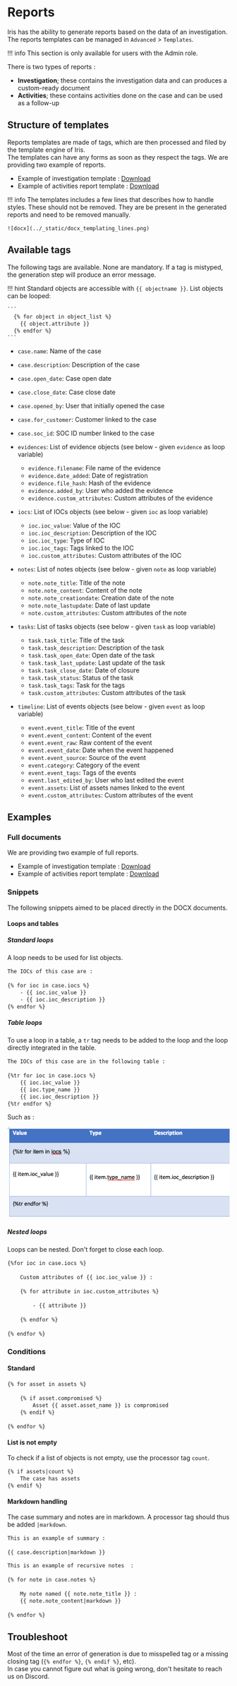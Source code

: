 # Reports

Iris has the ability to generate reports based on the data of an investigation.    
The reports templates can be managed in ``Advanced`` > ``Templates``.

!!! info
    This section is only available for users with the Admin role.

There is two types of reports : 

- **Investigation**; these contains the investigation data and can produces a custom-ready document
- **Activities**; these contains activities done on the case and can be used as a follow-up  

## Structure of templates
Reports templates are made of tags, which are then processed and filed by the template engine of Iris.   
The templates can have any forms as soon as they respect the tags. We are providing two example of reports. 

- Example of investigation template : [Download](example_reports/iris_report_template.docx) 
- Example of activities report template : [Download](example_reports/iris_activity_report_template.docx)

!!! info 
    The templates includes a few lines that describes how to handle styles. These should not be removed. 
    They are be present in the generated reports and need to be removed manually. 

    ![docx](../_static/docx_templating_lines.png)

## Available tags
The following tags are available. None are mandatory. If a tag is mistyped, the generation step will produce an error message.   

!!! hint 
    Standard objects are accessible with ``{{ objectname }}``.
    List objects can be looped:

    ```
      {% for object in object_list %}
        {{ object.attribute }}
      {% endfor %} 
    ```


- ``case.name``: Name of the case
- ``case.description``: Description of the case
- ``case.open_date``: Case open date 
- ``case.close_date``: Case close date 
- ``case.opened_by``: User that initially opened the case 
- ``case.for_customer``: Customer linked to the case 
- ``case.soc_id``: SOC ID number linked to the case 
- ``evidences``: List of evidence objects (see below - given ``evidence`` as loop variable)
    - ``evidence.filename``: File name of the evidence 
    - ``evidence.date_added``: Date of registration 
    - ``evidence.file_hash``: Hash of the evidence 
    - ``evidence.added_by``: User who added the evidence
    - ``evidence.custom_attributes``: Custom attributes of the evidence

- ``iocs``: List of IOCs objects (see below - given ``ioc`` as loop variable)
    - ``ioc.ioc_value``: Value of the IOC 
    - ``ioc.ioc_description``: Description of the IOC
    - ``ioc.ioc_type``: Type of IOC 
    - ``ioc.ioc_tags``: Tags linked to the IOC 
    - ``ioc.custom_attributes``: Custom attributes of the IOC

- ``notes``: List of notes objects (see below - given ``note`` as loop variable)
    - ``note.note_title``: Title of the note 
    - ``note.note_content``: Content of the note 
    - ``note.note_creationdate``: Creation date of the note 
    - ``note.note_lastupdate``: Date of last update 
    - ``note.custom_attributes``: Custom attributes of the note

- ``tasks``: List of tasks objects (see below - given ``task`` as loop variable)

    - ``task.task_title``: Title of the task 
    - ``task.task_description``: Description of the task 
    - ``task.task_open_date``: Open date of the task 
    - ``task.task_last_update``: Last update of the task 
    - ``task.task_close_date``: Date of closure 
    - ``task.task_status``: Status of the task 
    - ``task.task_tags``: Task for the tags 
    - ``task.custom_attributes``: Custom attributes of the task

- `timeline`: List of events objects (see below - given ``event`` as loop variable)

    - ``event.event_title``: Title of the event 
    - ``event.event_content``: Content of the event 
    - ``event.event_raw``: Raw content of the event 
    - ``event.event_date``: Date when the event happened 
    - ``event.event_source``: Source of the event 
    - ``event.category``: Category of the event 
    - ``event.event_tags``: Tags of the events 
    - ``event.last_edited_by``: User who last edited the event 
    - ``event.assets``: List of assets names linked to the event
    - ``event.custom_attributes``: Custom attributes of the event


## Examples 
### Full documents 
We are providing two example of full reports. 

- Example of investigation template : [Download](example_reports/iris_report_template.docx) 
- Example of activities report template : [Download](example_reports/iris_activity_report_template.docx)


### Snippets 
The following snippets aimed to be placed directly in the DOCX documents.   

#### Loops and tables 
##### Standard loops
A loop needs to be used for list objects. 
``` title="Loop on IOC example"
The IOCs of this case are : 

{% for ioc in case.iocs %}
    - {{ ioc.ioc_value }}
    - {{ ioc.ioc_description }}
{% endfor %}
```

##### Table loops
To use a loop in a table, a `tr` tag needs to be added to the loop and the loop directly integrated in the table. 
``` title="Loop on IOC table example"
The IOCs of this case are in the following table : 

{%tr for ioc in case.iocs %}
    {{ ioc.ioc_value }}
    {{ ioc.type_name }}
    {{ ioc.ioc_description }}
{%tr endfor %}
```
Such as : 

![docx](../_static/docx_ioc_loop.png)

##### Nested loops
Loops can be nested. Don't forget to close each loop. 

``` title="Nested loop"
{%for ioc in case.iocs %}

    Custom attributes of {{ ioc.ioc_value }} :

    {% for attribute in ioc.custom_attributes %}

        - {{ attribute }}

    {% endfor %}

{% endfor %}
```

### Conditions 
#### Standard 
``` title="Check if asset is compromised"
{% for asset in assets %} 
    
    {% if asset.compromised %}
        Asset {{ asset.asset_name }} is compromised
    {% endif %}

{% endfor %}
```

#### List is not empty
To check if a list of objects is not empty, use the processor tag `count`.  

``` title="Check if case has assets"
{% if assets|count %} 
    The case has assets
{% endif %}
```

#### Markdown handling
The case summary and notes are in markdown. A processor tag should thus be added `|markdown`.  
``` title="Summary as markdown"
This is an example of summary : 

{{ case.description|markdown }}
```

``` title="Loop over notes"
This is an example of recursive notes  : 

{% for note in case.notes %}

    My note named {{ note.note_title }} : 
    {{ note.note_content|markdown }}

{% endfor %}
```

## Troubleshoot 
Most of the time an error of generation is due to misspelled tag or a missing closing tag (`{% endfor %}`, `{% endif %}`, etc).  
In case you cannot figure out what is going wrong, don't hesitate to reach us on Discord.

